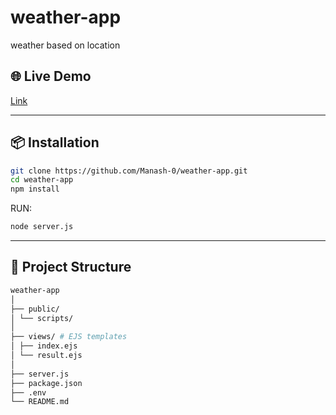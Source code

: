 # weather-app
weather based on location

## 🌐 Live Demo

[Link](https://weather-app-1gsi.onrender.com)



---
## 📦 Installation

```bash
git clone https://github.com/Manash-0/weather-app.git
cd weather-app
npm install
```
RUN:
```bash
node server.js
```

---

## 📁 Project Structure
```bash
weather-app
│
├── public/ 
│ └── scripts/
│
├── views/ # EJS templates
│ ├── index.ejs
│ └── result.ejs
│
├── server.js
├── package.json
├── .env
└── README.md
```
